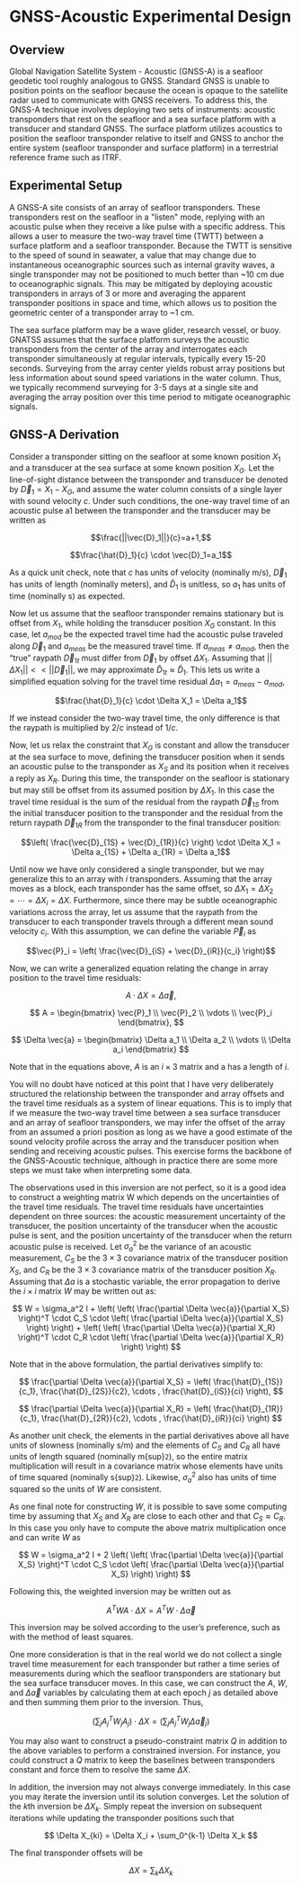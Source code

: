 # GNSS-Acoustic Experimental Design

## Overview

Global Navigation Satellite System - Acoustic (GNSS-A) is a seafloor geodetic
tool roughly analogous to GNSS. Standard GNSS is unable to position points on
the seafloor because the ocean is opaque to the satellite radar used to
communicate with GNSS receivers. To address this, the GNSS-A technique involves
deploying two sets of instruments: acoustic transponders that rest on the
seafloor and a sea surface platform with a transducer and standard GNSS. The
surface platform utilizes acoustics to position the seafloor transponder
relative to itself and GNSS to anchor the entire system (seafloor transponder
and surface platform) in a terrestrial reference frame such as ITRF.

## Experimental Setup

A GNSS-A site consists of an array of seafloor transponders. These transponders
rest on the seafloor in a "listen" mode, replying with an acoustic pulse when
they receive a like pulse with a specific address. This allows a user to measure
the two-way travel time (TWTT) between a surface platform and a seafloor
transponder. Because the TWTT is sensitive to the speed of sound in seawater, a
value that may change due to instantaneous oceanographic sources such as
internal gravity waves, a single transponder may not be positioned to much
better than ~10 cm due to oceanographic signals. This may be mitigated by
deploying acoustic transponders in arrays of 3 or more and averaging the
apparent transponder positions in space and time, which allows us to position
the geometric center of a transponder array to ~1 cm.

The sea surface platform may be a wave glider, research vessel, or buoy. GNATSS
assumes that the surface platform surveys the acoustic transponders from the
center of the array and interrogates each transponder simultaneously at regular
intervals, typically every 15-20 seconds. Surveying from the array center yields
robust array positions but less information about sound speed variations in the
water column. Thus, we typically recommend surveying for 3-5 days at a single
site and averaging the array position over this time period to mitigate
oceanographic signals.

## GNSS-A Derivation

Consider a transponder sitting on the seafloor at some known position $X_1$ and
a transducer at the sea surface at some known position $X_G$. Let the
line-of-sight distance between the transponder and transducer be denoted by
$\vec{D}_1=X_1-X_G$, and assume the water column consists of a single layer with
sound velocity $c$. Under such conditions, the one-way travel time of an
acoustic pulse a1 between the transponder and the transducer may be written as

$$\frac{||\vec{D}_1||}{c}=a+1,$$

$$\frac{\hat{D}_1}{c} \cdot \vec{D}_1=a_1$$

As a quick unit check, note that $c$ has units of velocity (nominally m/s),
$\vec{D}_1$ has units of length (nominally meters), and $\hat{D}_1$ is unitless,
so $a_1$ has units of time (nominally s) as expected.

Now let us assume that the seafloor transponder remains stationary but is offset
from $X_1$, while holding the transducer position $X_G$ constant. In this case,
let $a_{mod}$ be the expected travel time had the acoustic pulse traveled along
$\vec{D}_1$ and $a_{meas}$ be the measured travel time. If
$a_{meas} \neq a_{mod}$, then the “true” raypath $\vec{D}_{1t}$ must differ from
$\vec{D}_1$ by offset $\Delta X_1$. Assuming that
$||\Delta X_1|| << ||\vec{D}_1||,$ we may approximate
$\hat{D}_{1t} \approx \hat{D}_1$. This lets us write a simplified equation
solving for the travel time residual $\Delta a_1 = a_{meas}-a_{mod}$,

$$\frac{\hat{D}_1}{c} \cdot \Delta X_1 = \Delta a_1$$

If we instead consider the two-way travel time, the only difference is that the
raypath is multiplied by $2/c$ instead of $1/c$.

Now, let us relax the constraint that $X_G$ is constant and allow the transducer
at the sea surface to move, defining the transducer position when it sends an
acoustic pulse to the transponder as $X_S$ and its position when it receives a
reply as $X_R$. During this time, the transponder on the seafloor is stationary
but may still be offset from its assumed position by $\Delta X_1$. In this case
the travel time residual is the sum of the residual from the raypath
$\vec{D}_{1S}$ from the initial transducer position to the transponder and the
residual from the return raypath $\vec{D}_{1R}$ from the transponder to the
final transducer position:

$$\left( \frac{\vec{D}_{1S} + \vec{D}_{1R}}{c} \right) \cdot \Delta X_1 = \Delta a_{1S} + \Delta a_{1R} = \Delta a_1$$

Until now we have only considered a single transponder, but we may generalize
this to an array with $i$ transponders. Assuming that the array moves as a
block, each transponder has the same offset, so
$\Delta X_1 = \Delta X_2 = \cdots = \Delta X_i = \Delta X$. Furthermore, since
there may be subtle oceanographic variations across the array, let us assume
that the raypath from the transducer to each transponder travels through a
different mean sound velocity $c_i$. With this assumption, we can define the
variable $\vec{P}_i$ as

$$\vec{P}_i = \left( \frac{\vec{D}_{iS} + \vec{D}_{iR}}{c_i} \right)$$

Now, we can write a generalized equation relating the change in array position
to the travel time residuals:

$$
A \cdot \Delta X = \Delta \vec{a},
$$

$$
A =
\begin{bmatrix}
\vec{P}_1 \\
\vec{P}_2 \\
\vdots \\
\vec{P}_i
\end{bmatrix},
$$

$$
\Delta \vec{a} =
\begin{bmatrix}
\Delta a_1 \\
\Delta a_2 \\
\vdots \\
\Delta a_i
\end{bmatrix}
$$

Note that in the equations above, $A$ is an $i \times 3$ matrix and a has a
length of $i$.

You will no doubt have noticed at this point that I have very deliberately
structured the relationship between the transponder and array offsets and the
travel time residuals as a system of linear equations. This is to imply that if
we measure the two-way travel time between a sea surface transducer and an array
of seafloor transponders, we may infer the offset of the array from an assumed a
priori position as long as we have a good estimate of the sound velocity profile
across the array and the transducer position when sending and receiving acoustic
pulses. This exercise forms the backbone of the GNSS-Acoustic technique,
although in practice there are some more steps we must take when interpreting
some data.

The observations used in this inversion are not perfect, so it is a good idea to
construct a weighting matrix W which depends on the uncertainties of the travel
time residuals. The travel time residuals have uncertainties dependent on three
sources: the acoustic measurement uncertainty of the transducer, the position
uncertainty of the transducer when the acoustic pulse is sent, and the position
uncertainty of the transducer when the return acoustic pulse is received. Let
$\sigma_a^2$ be the variance of an acoustic measurement, $C_S$ be the
$3 \times 3$ covariance matrix of the transducer position $X_S$, and $C_R$ be
the $3 \times 3$ covariance matrix of the transducer position $X_R$. Assuming
that $\Delta a$ is a stochastic variable, the error propagation to derive the
$i \times i$ matrix $W$ may be written out as:

$$
W = \sigma_a^2 I + \left( \left( \frac{\partial \Delta \vec{a}}{\partial X_S} \right)^T \cdot C_S \cdot \left( \frac{\partial \Delta \vec{a}}{\partial X_S} \right) \right) + \left( \left( \frac{\partial \Delta \vec{a}}{\partial X_R} \right)^T \cdot C_R \cdot \left( \frac{\partial \Delta \vec{a}}{\partial X_R} \right) \right)
$$

Note that in the above formulation, the partial derivatives simplify to:

$$
\frac{\partial \Delta \vec{a}}{\partial X_S} = \left( \frac{\hat{D}_{1S}}{c_1}, \frac{\hat{D}_{2S}}{c2}, \cdots , \frac{\hat{D}_{iS}}{ci} \right),
$$

$$
\frac{\partial \Delta \vec{a}}{\partial X_R} = \left( \frac{\hat{D}_{1R}}{c_1}, \frac{\hat{D}_{2R}}{c2}, \cdots , \frac{\hat{D}_{iR}}{ci} \right)
$$

As another unit check, the elements in the partial derivatives above all have
units of slowness (nominally s/m) and the elements of $C_S$ and $C_R$ all have
units of length squared (nominally m{sup}`2`), so the entire matrix
multiplication will result in a covariance matrix whose elements have units of
time squared (nominally s{sup}`2`). Likewise, $\sigma_a^2$ also has units of
time squared so the units of $W$ are consistent.

As one final note for constructing $W$, it is possible to save some computing
time by assuming that $X_S$ and $X_R$ are close to each other and that
$C_S \approx C_R$. In this case you only have to compute the above matrix
multiplication once and can write $W$ as

$$
W = \sigma_a^2 I + 2 \left( \left( \frac{\partial \Delta \vec{a}}{\partial X_S} \right)^T \cdot C_S \cdot \left( \frac{\partial \Delta \vec{a}}{\partial X_S} \right) \right)
$$

Following this, the weighted inversion may be written out as

$$
A^T W A \cdot \Delta X = A^T W \cdot \Delta \vec{a}
$$

This inversion may be solved according to the user’s preference, such as with
the method of least squares.

One more consideration is that in the real world we do not collect a single
travel time measurement for each transponder but rather a time series of
measurements during which the seafloor transponders are stationary but the sea
surface transducer moves. In this case, we can construct the $A$, $W$, and
$\Delta \vec{a}$ variables by calculating them at each epoch $j$ as detailed
above and then summing them prior to the inversion. Thus,

$$
\left( \sum_j A_j^T W_j A_j \right) \cdot \Delta X = \left( \sum_j A_j^T W_j \Delta \vec{a}_j \right)
$$

You may also want to construct a pseudo-constraint matrix $Q$ in addition to the
above variables to perform a constrained inversion. For instance, you could
construct a $Q$ matrix to keep the baselines between transponders constant and
force them to resolve the same $\Delta X$.

In addition, the inversion may not always converge immediately. In this case you
may iterate the inversion until its solution converges. Let the solution of the
$k$th inversion be $\Delta X_k$. Simply repeat the inversion on subsequent
iterations while updating the transponder positions such that

$$
\Delta X_{ki} = \Delta X_i + \sum_0^{k-1} \Delta X_k
$$

The final transponder offsets will be

$$
\Delta X = \sum_k \Delta X_k
$$
